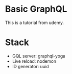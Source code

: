 # Basic GraphQL

This is a tutorial from udemy.

# Stack

- GQL server: graphql-yoga
- Live reload: nodemon
- ID generator: uuid
